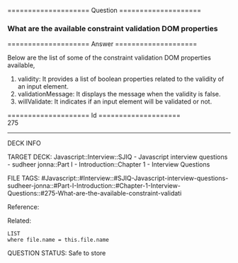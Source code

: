 ==================== Question ====================  

### What are the available constraint validation DOM properties  

==================== Answer ====================  

Below are the list of some of the constraint validation DOM properties
available,

1. validity: It provides a list of boolean properties related to the validity of
   an input element.
2. validationMessage: It displays the message when the validity is false.
3. willValidate: It indicates if an input element will be validated or not.

==================== Id ====================  
275
<!--ID: 1707879866390-->

---

DECK INFO

TARGET DECK: Javascript::Interview::SJIQ - Javascript interview questions - sudheer jonna::Part I - Introduction::Chapter 1 - Interview Questions

FILE TAGS: #Javascript::#Interview::#SJIQ-Javascript-interview-questions-sudheer-jonna::#Part-I-Introduction::#Chapter-1-Interview-Questions::#275-What-are-the-available-constraint-validati

Reference:

Related:

```dataview
LIST
where file.name = this.file.name
```
QUESTION STATUS: Safe to store
